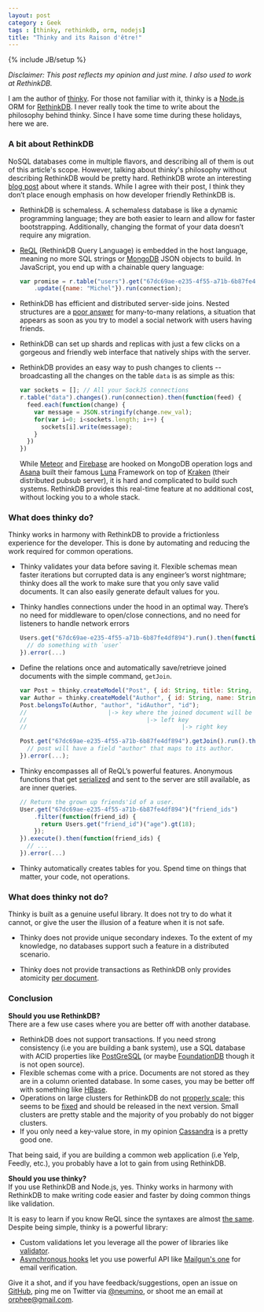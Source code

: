 ```yaml
---
layout: post
category : Geek
tags : [thinky, rethinkdb, orm, nodejs]
title: "Thinky and its Raison d'être!"
---
```

{% include JB/setup %}

*Disclaimer: This post reflects my opinion and just mine. I also used to work at RethinkDB.*

I am the author of [thinky](https://www.justonepixel.com/thinky). For those not familiar with it,
thinky is a [Node.js](https://nodejs.org) ORM for [RethinkDB](http://rethinkdb.com).
I never really took the time to write about the philosophy behind thinky. Since I
have some time during these holidays, here we are.

### A bit about RethinkDB

NoSQL databases come in multiple flavors, and describing all of them is out of
this article's scope. However, talking about thinky's philosophy without
describing RethinkDB would be pretty hard. RethinkDB wrote an interesting
[blog post](http://www.rethinkdb.com/blog/mongodb-biased-comparison/) about
where it stands. While I agree with their post, I think they don’t place
enough emphasis on how developer friendly RethinkDB is.

- RethinkDB is schemaless. A schemaless database is like a dynamic programming
language; they are both easier to learn and allow for faster bootstrapping.
Additionally, changing the format of your data doesn’t require any migration.

- [ReQL](http://rethinkdb.com/docs/introduction-to-reql/) (RethinkDB Query
Language) is embedded in the host language, meaning no more SQL strings or
[MongoDB](https://www.mongodb.org/) JSON objects to build. In JavaScript, you
end up with a chainable query language:

    ```js
    var promise = r.table("users").get("67dc69ae-e235-4f55-a71b-6b87fe4df894")
        .update({name: "Michel"}).run(connection);
    ```

- RethinkDB has efficient and distributed server-side joins. Nested structures
are a [poor answer](http://www.sarahmei.com/blog/2013/11/11/why-you-should-never-use-mongodb/)
for many-to-many relations, a situation that appears as soon as you try to
model a social network with users having friends.

- RethinkDB can set up shards and replicas with just a few clicks on a gorgeous and
friendly web interface that natively ships with the server.

- RethinkDB provides an easy way to push changes to clients -- broadcasting all the
changes on the table `data` is as simple as this:

    ```js
    var sockets = []; // All your SockJS connections
    r.table("data").changes().run(connection).then(function(feed) {
      feed.each(function(change) {
        var message = JSON.stringify(change.new_val);
        for(var i=0; i<sockets.length; i++) {
          sockets[i].write(message);
        }
      })
    })
    ```

    While [Meteor](https://www.meteor.com/) and [Firebase](https://www.firebase.com/)
    are hooked on MongoDB operation logs and [Asana](https://asana.com) built
    their famous [Luna](https://asana.com/luna) Framework on top of [Kraken](https://github.com/Asana/kraken)
    (their distributed pubsub server), it is hard and complicated to build such
    systems. RethinkDB provides this real-time feature at no additional cost,
    without locking you to a whole stack.

### What does thinky do?

Thinky works in harmony with RethinkDB to provide a frictionless experience
for the developer. This is done by automating and reducing the work required
for common operations.


- Thinky validates your data before saving it. Flexible schemas mean faster
iterations but corrupted data is any engineer’s worst nightmare; thinky does
all the work to make sure that you only save valid documents. It can also
easily generate default values for you.

- Thinky handles connections under the hood in an optimal way. There’s no need
for middleware to open/close connections, and no need for listeners to handle
network errors

    ```js
    Users.get("67dc69ae-e235-4f55-a71b-6b87fe4df894").run().then(function(user) {
      // do something with `user`
    }).error(...)
    ```

- Define the relations once and automatically save/retrieve joined documents with
the simple command, `getJoin`.

    ```js
    var Post = thinky.createModel("Post", { id: String, title: String, content: String, idAuthor: String }); 
    var Author = thinky.createModel("Author", { id: String, name: String });
    Post.belongsTo(Author, "author", "idAuthor", "id");
    //                       |-> key where the joined document will be stored
    //                                  |-> left key
    //                                            |-> right key

    Post.get("67dc69ae-e235-4f55-a71b-6b87fe4df894").getJoin().run().then(function(post) {
      // post will have a field "author" that maps to its author.
    }).error(...);
    ```

- Thinky encompasses all of ReQL’s powerful features. Anonymous functions that
get [serialized](http://rethinkdb.com/blog/lambda-functions/) and sent to the
server are still available, as are inner queries.

    ```js
    // Return the grown up friends'id of a user.
    User.get("67dc69ae-e235-4f55-a71b-6b87fe4df894")("friend_ids")
        .filter(function(friend_id) {
          return Users.get("friend_id")("age").gt(18);
        });
    }).execute().then(function(friend_ids) {
      // ...
    }).error(...)
    ```

- Thinky automatically creates tables for you. Spend time on things that matter, your code,
not operations.


### What does thinky not do?

Thinky is built as a genuine useful library. It does not try to do
what it cannot, or give the user the illusion of a feature when it is
not safe.

- Thinky does not provide unique secondary indexes. To the extent of my
knowledge, no databases support such a feature in a distributed scenario. 

- Thinky does not provide transactions as RethinkDB only provides atomicity
[per document](http://rethinkdb.com/docs/architecture/#how-does-the-atomicity-model-work).


### Conclusion

**Should you use RethinkDB?**   
There are a few use cases where you are better off with another database.

- RethinkDB does not support transactions. If you need strong consistency (i.e you
are building a bank system), use a SQL database with ACID properties like [PostGreSQL](http://www.postgresql.org/)
(or maybe [FoundationDB](https://foundationdb.org) though it is not open source).
- Flexible schemas come with a price. Documents are not stored as they are in a
column oriented database. In some cases, you may be better off with something
like [HBase](http://hbase.apache.org/).
- Operations on large clusters for RethinkDB do not [properly scale](http://rethinkdb.com/stability/);
this seems to be [fixed](https://github.com/rethinkdb/rethinkdb/issues/3198)
and should be released in the next version. Small clusters are pretty stable and
the majority of you probably do not bigger clusters.
- If you only need a key-value store, in my opinion [Cassandra](http://cassandra.apache.org/)
is a pretty good one.

That being said, if you are building a common web application (i.e Yelp, Feedly, etc.),
you probably have a lot to gain from using RethinkDB.

**Should you use thinky?**  
If you use RethinkDB and Node.js, yes. Thinky works in harmony with RethinkDB
to make writing code easier and faster by doing common things like validation. 

It is easy to learn if you know ReQL since the syntaxes are almost [the same](https://github.com/neumino/thinky/blob/3b4aa9d0fc120c5d99b438328204a3acfa799d1a/lib/query.js#L375).
Despite being simple, thinky is a powerful library:

- Custom validations let you leverage all the power
of libraries like [validator](https://github.com/chriso/validator.js).
- [Asynchronous hooks](http://www.justonepixel.com/thinky/documentation/api/model/#pre) let you use powerful
API like [Mailgun's one](http://documentation.mailgun.com/api-email-validation.html#email-validation)
for email verification.

Give it a shot, and if you have feedback/suggestions, open an issue on [GitHub](https://github.com/neumino/thinky/issues/new),
ping me on Twitter via [@neumino](https://twitter.com/neumino),
or shoot me an email at [orphee@gmail.com](mailto:orphee@gmai.com).
